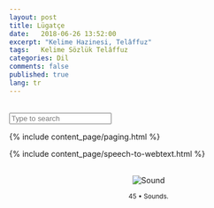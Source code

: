 ```yaml
---
layout: post
title: Lügatçe
date:   2018-06-26 13:52:00
excerpt: "Kelime Hazinesi, Telâffuz"
tags:   Kelime Sözlük Telâffuz
categories: Dil
comments: false
published: true
lang: tr
---
```


<br>
<input type="text" id="search" placeholder="Type to search">

<script src="//cdnjs.cloudflare.com/ajax/libs/jquery/1.8.3/jquery.min.js"></script>

{% include content_page/paging.html %}

<div class="teaser clearfix"></div>

{% include content_page/speech-to-webtext.html %}

<script charset="utf-8">var $rows = $('#tg-nBN6M tr');
$('#search').keyup(function() {
    var val = $.trim($(this).val()).replace(/ +/g, ' ').toLowerCase();
    
    $rows.show().filter(function() {
        var text = $(this).text().replace(/\s+/g, ' ').toLowerCase();
        return !~text.indexOf(val);
    }).hide();
});</script>

<br>
<div class="resize" style="margin: 0; text-align: center;">
  <img src="{{ site.baseurl }}/images/45-sounds.png" alt="Sound" class="resize"  />
  <p><small>45 &bull; Sounds.</small></p>
</div>

<style>
img.resize {
  max-width:90%;
  max-height:90%;
}
</style>

